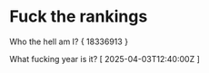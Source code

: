 # Fuck the rankings

Who the hell am I?
{ 18336913 }

What fucking year is it?
[ 2025-04-03T12:40:00Z ]

